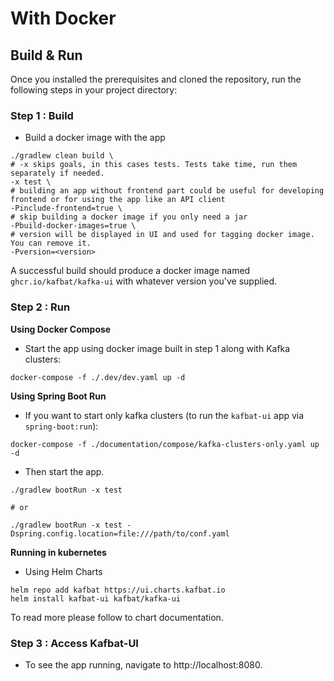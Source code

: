 # With Docker

## Build & Run

Once you installed the prerequisites and cloned the repository, run the following steps in your project directory:

### Step 1 : Build

* Build a docker image with the app

```
./gradlew clean build \  
# -x skips goals, in this cases tests. Tests take time, run them separately if needed.
-x test \
# building an app without frontend part could be useful for developing frontend or for using the app like an API client
-Pinclude-frontend=true \
# skip building a docker image if you only need a jar
-Pbuild-docker-images=true \
# version will be displayed in UI and used for tagging docker image. You can remove it.
-Pversion=<version>
```

A successful build should produce a docker image named `ghcr.io/kafbat/kafka-ui` with whatever version you've supplied.
### Step 2 : Run

**Using Docker Compose**

* Start the app using docker image built in step 1 along with Kafka clusters:

```
docker-compose -f ./.dev/dev.yaml up -d
```

**Using Spring Boot Run**

* If you want to start only kafka clusters (to run the `kafbat-ui` app via `spring-boot:run`):

```
docker-compose -f ./documentation/compose/kafka-clusters-only.yaml up -d
```

* Then start the app.

```
./gradlew bootRun -x test

# or

./gradlew bootRun -x test -Dspring.config.location=file:///path/to/conf.yaml
```

**Running in kubernetes**

* Using Helm Charts

```
helm repo add kafbat https://ui.charts.kafbat.io
helm install kafbat-ui kafbat/kafka-ui
```

To read more please follow to chart documentation.

### Step 3 : Access Kafbat-UI

* To see the app running, navigate to http://localhost:8080.
